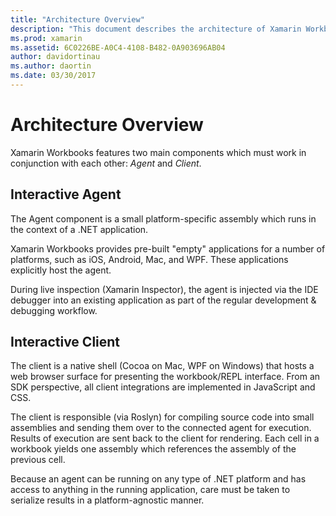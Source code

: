 ```yaml
---
title: "Architecture Overview"
description: "This document describes the architecture of Xamarin Workbooks, examining how the interactive agent and interactive client work together."
ms.prod: xamarin
ms.assetid: 6C0226BE-A0C4-4108-B482-0A903696AB04
author: davidortinau
ms.author: daortin
ms.date: 03/30/2017
---
```


# Architecture Overview

Xamarin Workbooks features two main components which must work in conjunction
with each other: _Agent_ and _Client_.

## Interactive Agent

The Agent component is a small platform-specific assembly which runs in the
context of a .NET application.

Xamarin Workbooks provides pre-built "empty" applications for a number of
platforms, such as iOS, Android, Mac, and WPF. These applications explicitly
host the agent.

During live inspection (Xamarin Inspector), the agent is injected via the
IDE debugger into an existing application as part of the regular development &
debugging workflow.

## Interactive Client

The client is a native shell (Cocoa on Mac, WPF on Windows) that hosts a web
browser surface for presenting the workbook/REPL interface. From an SDK
perspective, all client integrations are implemented in JavaScript and CSS.

The client is responsible (via Roslyn) for compiling source code into small
assemblies and sending them over to the connected agent for execution. Results
of execution are sent back to the client for rendering. Each cell in a workbook
yields one assembly which references the assembly of the previous cell.

Because an agent can be running on any type of .NET platform and has access to
anything in the running application, care must be taken to serialize results in
a platform-agnostic manner.
